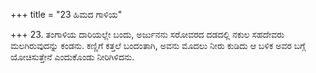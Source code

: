 +++
title = "23 ಹಿಮದ ಗಾಳಿಯ"

+++
23. ತಂಗಾಳಿಯ ದಾರಿಯಲ್ಲೇ ಬಂದು, ಅರ್ಜುನನು ಸರೋವರದ ದಡದಲ್ಲಿ ನಕುಲ ಸಹದೇವರು ಮಲಗಿರುವುದನ್ನು ಕಂಡನು. ಕಣ್ಣಿಗೆ ಕತ್ತಲೆ ಬಂದಂತಾಗಿ, ಅವನು ಮೊದಲು ನೀರು ಕುಡಿದು ಆ ಬಳಿಕ ಅವರ ಬಗ್ಗೆ ಯೋಚಿಸುತ್ತೇನೆ ಎಂದುಕೊಂಡು ನೀರಿಗಿಳಿದನು.